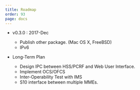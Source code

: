 ```yaml
---
title: Roadmap
order: 93
page: docs
---
```


- v0.3.0 : 2017-Dec
    - Publish other package. (Mac OS X, FreeBSD)
    - IPv6


- Long-Term Plan
    - Design IPC between HSS/PCRF and Web User Interface.
    - Implement OCS/OFCS
    - Inter-Operability Test with IMS
    - S10 interface between multiple MMEs.

